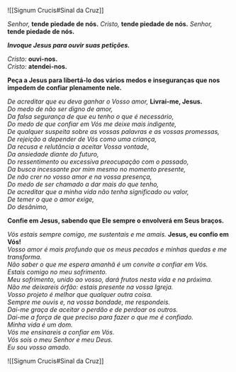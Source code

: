 ![[Signum Crucis#Sinal da Cruz]]

*Senhor,* **tende piedade de nós.**
*Cristo,* **tende piedade de nós.**
*Senhor,* **tende piedade de nós.**

***Invoque Jesus para ouvir suas petições.***

*Cristo:* **ouvi-nos.**  
*Cristo:* **atendei-nos.**

**Peça a Jesus para libertá-lo dos vários medos e inseguranças que nos impedem de confiar plenamente nele.**

*De acreditar que eu deva ganhar o Vosso amor,* **Livrai-me, Jesus.**  
*Do medo de não ser digno de amor,*  
*Da falsa segurança de que eu tenho o que é necessário,*  
*Do medo de que confiar em Vós me deixe mais indigente,*  
*De qualquer suspeita sobre as vossas palavras e as vossas promessas,*  
*De rejeição a depender de Vós como uma criança,*  
*Da recusa e relutância a aceitar Vossa vontade,*  
*Da ansiedade diante do futuro,*  
*Do ressentimento ou excessiva preocupação com o passado,*  
*Da busca incessante por mim mesmo no momento presente,*  
*De não crer no vosso amor e na vossa presença,*  
*Do medo de ser chamado a dar mais do que tenho,*  
*De acreditar que a minha vida não tenha significado ou valor,*  
*De temer o que o amor exige,*  
*Do desânimo,*

**Confie em Jesus, sabendo que Ele sempre o envolverá em Seus braços.**

*Vós estais sempre comigo, me sustentais e me amais.* **Jesus, eu confio em Vós!**  
*Vosso amor é mais profundo que os meus pecados e minhas quedas e me transforma.*  
*Não saber o que me espera amanhã é um convite a confiar em Vós.*  
*Estais comigo no meu sofrimento.*  
*Meu sofrimento, unido ao vosso, dará frutos nesta vida e na próxima.*  
*Não me deixareis órfão: estais presente na vossa Igreja.*  
*Vosso projeto é melhor que qualquer outra coisa.*  
*Sempre me ouvis e, na vossa bondade, me respondeis.*  
*Dai-me graça de aceitar o perdão e de perdoar os outros.*  
*Dai-me a força de que preciso para fazer o que me é confiado.*  
*Minha vida é um dom.*  
*Vós me ensinareis a confiar em Vós.*  
*Vós sois o meu Senhor e meu Deus.*  
*Eu sou vosso amado.*

![[Signum Crucis#Sinal da Cruz]]